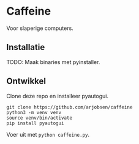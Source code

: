# Caffeine
Voor slaperige computers.

## Installatie
TODO: Maak binaries met pyinstaller.

## Ontwikkel
Clone deze repo en installeer pyautogui.
```
git clone https://github.com/arjobsen/caffeine
python3 -m venv venv
source venv/bin/activate
pip install pyautogui
```

Voer uit met `python caffeine.py`.
